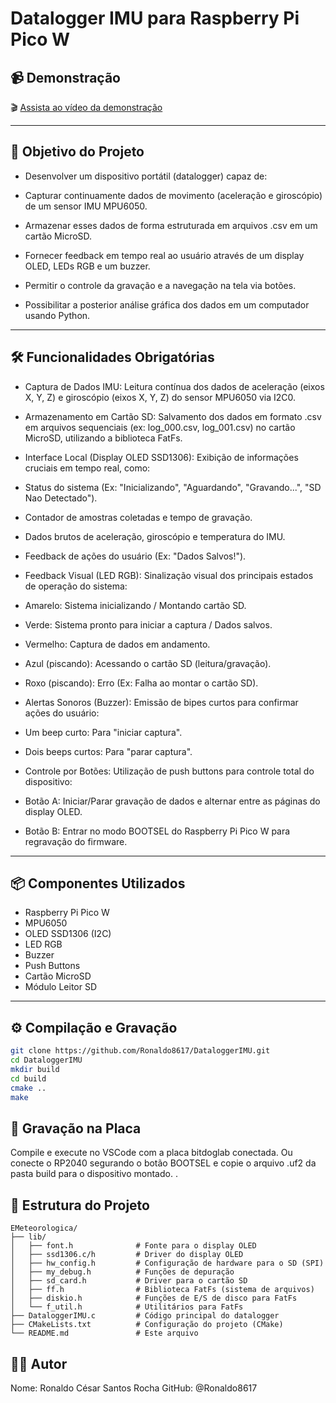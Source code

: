 # Datalogger IMU para Raspberry Pi Pico W

## 📹 Demonstração
🎬 [Assista ao vídeo da demonstração](https://youtu.be/NvOw4scISNc)

---

## 🎯 Objetivo do Projeto

- Desenvolver um dispositivo portátil (datalogger) capaz de:

- Capturar continuamente dados de movimento (aceleração e giroscópio) de um sensor IMU MPU6050.

- Armazenar esses dados de forma estruturada em arquivos .csv em um cartão MicroSD.

- Fornecer feedback em tempo real ao usuário através de um display OLED, LEDs RGB e um buzzer.

- Permitir o controle da gravação e a navegação na tela via botões.

- Possibilitar a posterior análise gráfica dos dados em um computador usando Python.

---

## 🛠️ Funcionalidades Obrigatórias

- Captura de Dados IMU: Leitura contínua dos dados de aceleração (eixos X, Y, Z) e giroscópio (eixos X, Y, Z) do sensor MPU6050 via I2C0.

- Armazenamento em Cartão SD: Salvamento dos dados em formato .csv em arquivos sequenciais (ex: log_000.csv, log_001.csv) no cartão MicroSD, utilizando a biblioteca FatFs.

- Interface Local (Display OLED SSD1306): Exibição de informações cruciais em tempo real, como:

- Status do sistema (Ex: "Inicializando", "Aguardando", "Gravando...", "SD Nao Detectado").

- Contador de amostras coletadas e tempo de gravação.

- Dados brutos de aceleração, giroscópio e temperatura do IMU.

- Feedback de ações do usuário (Ex: "Dados Salvos!").

- Feedback Visual (LED RGB): Sinalização visual dos principais estados de operação do sistema:

- Amarelo: Sistema inicializando / Montando cartão SD.

- Verde: Sistema pronto para iniciar a captura / Dados salvos.

- Vermelho: Captura de dados em andamento.

- Azul (piscando): Acessando o cartão SD (leitura/gravação).

- Roxo (piscando): Erro (Ex: Falha ao montar o cartão SD).

- Alertas Sonoros (Buzzer): Emissão de bipes curtos para confirmar ações do usuário:

- Um beep curto: Para "iniciar captura".

- Dois beeps curtos: Para "parar captura".

- Controle por Botões: Utilização de push buttons para controle total do dispositivo:

- Botão A: Iniciar/Parar gravação de dados e alternar entre as páginas do display OLED.

- Botão B: Entrar no modo BOOTSEL do Raspberry Pi Pico W para regravação do firmware.

---

## 📦 Componentes Utilizados

- Raspberry Pi Pico W        
- MPU6050             
- OLED SSD1306 (I2C)              
- LED RGB                       
- Buzzer                                      
- Push Buttons                           
- Cartão MicroSD                      
- Módulo Leitor SD          
---

## ⚙️ Compilação e Gravação

```bash
git clone https://github.com/Ronaldo8617/DataloggerIMU.git
cd DataloggerIMU
mkdir build
cd build
cmake ..
make
```

## 🚀 Gravação na Placa
Compile e execute no VSCode com a placa bitdoglab conectada.
Ou conecte o RP2040 segurando o botão BOOTSEL e copie o arquivo .uf2 da pasta build para o dispositivo montado.
.

## 📂 Estrutura do Projeto
```plaintext
EMeteorologica/
├── lib/
│   ├── font.h              # Fonte para o display OLED
│   ├── ssd1306.c/h         # Driver do display OLED
│   ├── hw_config.h         # Configuração de hardware para o SD (SPI)
│   ├── my_debug.h          # Funções de depuração
│   ├── sd_card.h           # Driver para o cartão SD
│   ├── ff.h                # Biblioteca FatFs (sistema de arquivos)
│   ├── diskio.h            # Funções de E/S de disco para FatFs
│   └── f_util.h            # Utilitários para FatFs
├── DataloggerIMU.c         # Código principal do datalogger
├── CMakeLists.txt          # Configuração do projeto (CMake)
└── README.md               # Este arquivo
```
## 👨‍💻 Autor
Nome: Ronaldo César Santos Rocha
GitHub: @Ronaldo8617

